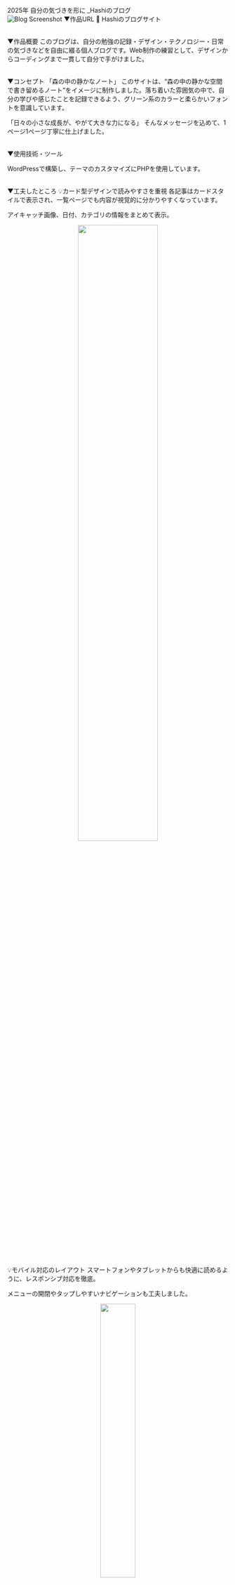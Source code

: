 2025年 自分の気づきを形に _Hashiのブログ
<br /> <img src="./images/blog-screenshot.png" alt="Blog Screenshot">
▼作品URL
🔗 Hashiのブログサイト
<br /> <br />

▼作品概要
このブログは、自分の勉強の記録・デザイン・テクノロジー・日常の気づきなどを自由に綴る個人ブログです。Web制作の練習として、デザインからコーディングまで一貫して自分で手がけました。
<br /> <br />

▼コンセプト
「森の中の静かなノート」
このサイトは、“森の中の静かな空間で書き留めるノート”をイメージに制作しました。落ち着いた雰囲気の中で、自分の学びや感じたことを記録できるよう、グリーン系のカラーと柔らかいフォントを意識しています。

「日々の小さな成長が、やがて大きな力になる」
そんなメッセージを込めて、1ページ1ページ丁寧に仕上げました。
<br /> <br />

▼使用技術・ツール

WordPressで構築し、テーマのカスタマイズにPHPを使用しています。
<br /> <br />

▼工夫したところ
💡カード型デザインで読みやすさを重視
各記事はカードスタイルで表示され、一覧ページでも内容が視覚的に分かりやすくなっています。

アイキャッチ画像、日付、カテゴリの情報をまとめて表示。

<p align="center"> <img src="./images/card-layout.png" style="width: 60%;"> </p> <br />
💡モバイル対応のレイアウト
スマートフォンやタブレットからも快適に読めるように、レスポンシブ対応を徹底。

メニューの開閉やタップしやすいナビゲーションも工夫しました。

<p align="center"> <img src="./images/responsive.png" style="width: 40%;"> </p> <br />
💡投稿ジャンル別のカラーバッジ
記事のカテゴリごとに色が違うバッジを表示して、読みたいテーマを見つけやすくしました。

デザインに統一感を持たせながら、遊び心もプラス。

<p align="center"> <img src="./images/badges.png" style="width: 40%;"> </p> <br />
▼感想
初めてWordPressで一から構築したブログで、途中でたくさんつまづきましたが、自分で調べて少しずつ解決していく過程がとても楽しかったです。自分の「好き」や「学び」を表現できる場所ができたことで、モチベーションも高まりました。これからも記事を増やして、さらに成長していきたいと思います。


